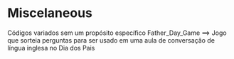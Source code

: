 # Miscelaneous
Códigos variados sem um propósito específico
Father_Day_Game ==> Jogo que sorteia perguntas para ser usado em uma aula de conversação de língua inglesa no Dia dos Pais
